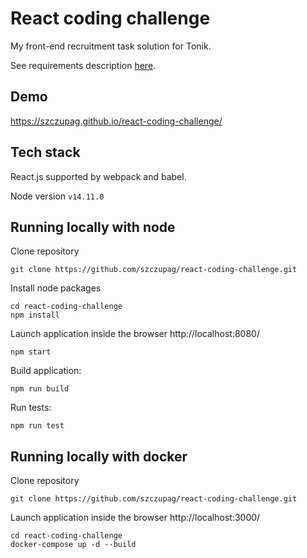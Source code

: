 # React coding challenge
My front-end recruitment task solution for Tonik.

See requirements description [here](https://gist.github.com/wpasinski/927ef71e7036fdb2e1b4bb24a87ac87e).

## Demo
https://szczupag.github.io/react-coding-challenge/

## Tech stack
React.js supported by webpack and babel.

Node version `v14.11.0`

## Running locally with node
Clone repository
```
git clone https://github.com/szczupag/react-coding-challenge.git
```
Install node packages
```
cd react-coding-challenge
npm install
```
Launch application inside the browser http://localhost:8080/
```
npm start
```
Build application:
```
npm run build
```
Run tests:
```
npm run test
```

## Running locally with docker
Clone repository
```
git clone https://github.com/szczupag/react-coding-challenge.git
```
Launch application inside the browser http://localhost:3000/
```
cd react-coding-challenge
docker-compose up -d --build
```
